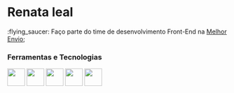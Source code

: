 <div dsplay="inline-block">
  <h1 align="left">Renata leal</h1>

  <div display="inline-block">
    <p align="left"> :flying_saucer: Faço parte do time de desenvolvimento Front-End na <a href="https://melhorenvio.com.br//">Melhor Envio</a>;</p>
    
  </div>
 </div>







### Ferramentas e Tecnologias
  <div>
   <img src="https://cdn.jsdelivr.net/gh/devicons/devicon/icons/html5/html5-original.svg" width="40" height="40"/>
   <img src="https://cdn.jsdelivr.net/gh/devicons/devicon/icons/css3/css3-original.svg" width="40" height="40" />
   <img src="https://cdn.jsdelivr.net/gh/devicons/devicon/icons/javascript/javascript-original.svg" width="40" height="40" />
   <img src="https://cdn.jsdelivr.net/gh/devicons/devicon/icons/vuejs/vuejs-original.svg" width="40" height="40"/>
   <img src="https://cdn.jsdelivr.net/gh/devicons/devicon/icons/nuxtjs/nuxtjs-original.svg" width="40" height="40"/>
  
  </div
